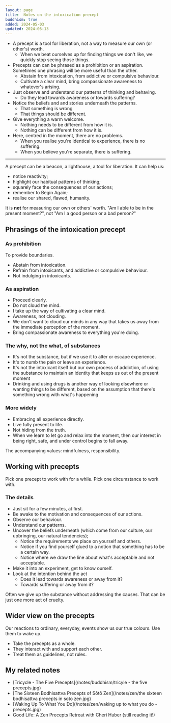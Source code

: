 ```yaml
---
layout: page
title:  Notes on the intoxication precept
buddhism: true
added: 2024-05-03
updated: 2024-05-13
---
```


- A precept is a tool for liberation, not a way to measure our own (or other's) worth.
    - When we beat ourselves up for finding things we don't like, we quickly stop seeing those things.
- Precepts can can be phrased as a prohibition or an aspiration. Sometimes one phrasing will be more useful than the other. 
    - Abstain from intoxication, from addictive or compulsive behaviour.
    - Cultivate a clear mind, bring compassionate awareness to whatever's arising.
- Just observe and understand our patterns of thinking and behaving. 
    - Do they lead towards awareness or towards suffering?
- Notice the beliefs and and stories underneath the patterns.
    - That something is wrong
    - That things should be different.
- Give everything a warm welcome.
    - Nothing needs to be different from how it is.
    - Nothing can be different from how it is.
- Here, centred in the moment, there are no problems.
    - When you realise you're identical to experience, there is no suffering.
    - When you believe you're separate, there is suffering.

---

A precept can be a beacon, a lighthouse, a tool for liberation. It can help us:
- notice reactivity;
- highlight our habitual patterns of thinking;
- squarely face the consequences of our actions;
- remember to Begin Again;
- realise our shared, flawed, humanity.

It is **not** for measuring our own or others' worth. "Am I able to be in the present moment?", not "Am I a good person or a bad person?"

## Phrasings of the intoxication precept

### As prohibition

To provide boundaries.

- Abstain from intoxication.
- Refrain from intoxicants, and addictive or compulsive behaviour.
- Not indulging in intoxicants.

### As aspiration

- Proceed clearly.
- Do not cloud the mind.
- I take up the way of cultivating a clear mind.
- Awareness, not clouding.
- We don't want to cloud our minds in any way that takes us away from the immediate perception of the moment.
- Bring compassionate awareness to everything you're doing.

### The why, not the what, of substances

- It's not the substance, but if we use it to alter or escape experience. 
- It's to numb the pain or leave an experience.
- It's not the intoxicant itself but our own process of addiction, of using the substance to maintain an identity that keeps us out of the present moment
- Drinking and using drugs is another way of looking elsewhere or wanting things to be different, based on the assumption that there's something wrong with what's happening

### More widely

- Embracing all experience directly.
- Live fully present to life.
- Not hiding from the truth.
- When we learn to let go and relax into the moment, then our interest in being right, safe, and under control begins to fall away.

The accompanying values: mindfulness, responsibility.

## Working with precepts

Pick one precept to work with for a while. Pick one circumstance to work with.

### The details

- Just sit for a few minutes, at first.
- Be awake to the motivation and consequences of our actions.
- Observe our behaviour.
- Understand our patterns.
- Uncover the beliefs underneath (which come from our culture, our upbringing, our natural tendencies);
    - Notice the requirements we place on yourself and others.
    - Notice if you find yourself glued to a notion that something has to be a certain way.
    - Notice where we draw the line about what's acceptable and not acceptable.
- Make it into an experiment, get to know ourself.
- Look at the intention behind the act
    - Does it lead towards awareness or away from it?
    - Towards suffering or away from it?

Often we give up the substance without addressing the causes. That can be just one more act of cruelty.

## Wider view on the precepts

Our reactions to ordinary, everyday, events show us our true colours. Use them to wake up.

- Take the precepts as a whole.
- They interact with and support each other.
- Treat them as guidelines, not rules.

## My related notes

- [Tricycle - The Five Precepts](/notes/buddhism/tricyle - the five precepts.jpg)
- [The Sixteen Bodhisattva Precepts of Sōtō Zen](/notes/zen/the sixteen bodhisattva precepts in soto zen.jpg)
- [Waking Up To What You Do](/notes/zen/waking up to what you do - precepts.jpg)
- Good Life: A Zen Precepts Retreat with Cheri Huber (still reading it!)
